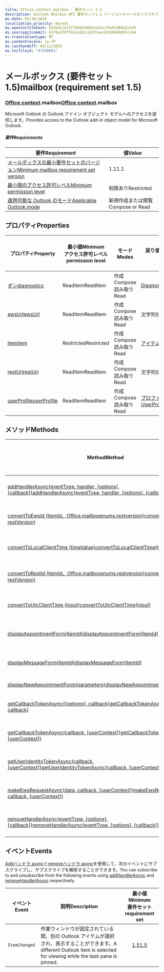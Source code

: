 ```yaml
---
title: Office.context.mailbox - 要件セット 1.5
description: Outlook Mailbox API 要件セット1.5 バージョンのメールボックスオブジェクトモデル。
ms.date: 03/18/2020
localization_priority: Normal
ms.openlocfilehash: 5d3bd21ef2ff5056260b5a15acfbe81d68d2c645
ms.sourcegitcommit: 83f9a2fdff81ca421cd23feea103b9b60895cab4
ms.translationtype: MT
ms.contentlocale: ja-JP
ms.lasthandoff: 09/11/2020
ms.locfileid: "47430661"
---
```

# <a name="mailbox-requirement-set-15"></a><span data-ttu-id="a8736-103">メールボックス (要件セット 1.5)</span><span class="sxs-lookup"><span data-stu-id="a8736-103">mailbox (requirement set 1.5)</span></span>

### <a name="officecontextmailbox"></a><span data-ttu-id="a8736-104">[Office](office.md)[.context](office.context.md).mailbox</span><span class="sxs-lookup"><span data-stu-id="a8736-104">[Office](office.md)[.context](office.context.md).mailbox</span></span>

<span data-ttu-id="a8736-105">Microsoft Outlook の Outlook アドイン オブジェクト モデルへのアクセスを提供します。</span><span class="sxs-lookup"><span data-stu-id="a8736-105">Provides access to the Outlook add-in object model for Microsoft Outlook.</span></span>

##### <a name="requirements"></a><span data-ttu-id="a8736-106">要件</span><span class="sxs-lookup"><span data-stu-id="a8736-106">Requirements</span></span>

|<span data-ttu-id="a8736-107">要件</span><span class="sxs-lookup"><span data-stu-id="a8736-107">Requirement</span></span>| <span data-ttu-id="a8736-108">値</span><span class="sxs-lookup"><span data-stu-id="a8736-108">Value</span></span>|
|---|---|
|[<span data-ttu-id="a8736-109">メールボックスの最小要件セットのバージョン</span><span class="sxs-lookup"><span data-stu-id="a8736-109">Minimum mailbox requirement set version</span></span>](../../requirement-sets/outlook-api-requirement-sets.md)| <span data-ttu-id="a8736-110">1.1</span><span class="sxs-lookup"><span data-stu-id="a8736-110">1.1</span></span>|
|[<span data-ttu-id="a8736-111">最小限のアクセス許可レベル</span><span class="sxs-lookup"><span data-stu-id="a8736-111">Minimum permission level</span></span>](../../../outlook/understanding-outlook-add-in-permissions.md)| <span data-ttu-id="a8736-112">制限あり</span><span class="sxs-lookup"><span data-stu-id="a8736-112">Restricted</span></span>|
|[<span data-ttu-id="a8736-113">適用可能な Outlook のモード</span><span class="sxs-lookup"><span data-stu-id="a8736-113">Applicable Outlook mode</span></span>](../../../outlook/outlook-add-ins-overview.md#extension-points)| <span data-ttu-id="a8736-114">新規作成または閲覧</span><span class="sxs-lookup"><span data-stu-id="a8736-114">Compose or Read</span></span>|

## <a name="properties"></a><span data-ttu-id="a8736-115">プロパティ</span><span class="sxs-lookup"><span data-stu-id="a8736-115">Properties</span></span>

| <span data-ttu-id="a8736-116">プロパティ</span><span class="sxs-lookup"><span data-stu-id="a8736-116">Property</span></span> | <span data-ttu-id="a8736-117">最小値</span><span class="sxs-lookup"><span data-stu-id="a8736-117">Minimum</span></span><br><span data-ttu-id="a8736-118">アクセス許可レベル</span><span class="sxs-lookup"><span data-stu-id="a8736-118">permission level</span></span> | <span data-ttu-id="a8736-119">モード</span><span class="sxs-lookup"><span data-stu-id="a8736-119">Modes</span></span> | <span data-ttu-id="a8736-120">戻り値の種類</span><span class="sxs-lookup"><span data-stu-id="a8736-120">Return type</span></span> | <span data-ttu-id="a8736-121">最小値</span><span class="sxs-lookup"><span data-stu-id="a8736-121">Minimum</span></span><br><span data-ttu-id="a8736-122">要件セット</span><span class="sxs-lookup"><span data-stu-id="a8736-122">requirement set</span></span> |
|---|---|---|---|:---:|
| [<span data-ttu-id="a8736-123">ダン</span><span class="sxs-lookup"><span data-stu-id="a8736-123">diagnostics</span></span>](/javascript/api/outlook/office.mailbox?view=outlook-js-1.5&preserve-view=true#diagnostics) | <span data-ttu-id="a8736-124">ReadItem</span><span class="sxs-lookup"><span data-stu-id="a8736-124">ReadItem</span></span> | <span data-ttu-id="a8736-125">作成</span><span class="sxs-lookup"><span data-stu-id="a8736-125">Compose</span></span><br><span data-ttu-id="a8736-126">読み取り</span><span class="sxs-lookup"><span data-stu-id="a8736-126">Read</span></span> | [<span data-ttu-id="a8736-127">Diagnostics</span><span class="sxs-lookup"><span data-stu-id="a8736-127">Diagnostics</span></span>](/javascript/api/outlook/office.diagnostics?view=outlook-js-1.5&preserve-view=true) | [<span data-ttu-id="a8736-128">1.1</span><span class="sxs-lookup"><span data-stu-id="a8736-128">1.1</span></span>](../requirement-set-1.1/outlook-requirement-set-1.1.md) |
| [<span data-ttu-id="a8736-129">ewsUrl</span><span class="sxs-lookup"><span data-stu-id="a8736-129">ewsUrl</span></span>](/javascript/api/outlook/office.mailbox?view=outlook-js-1.5&preserve-view=true#ewsurl) | <span data-ttu-id="a8736-130">ReadItem</span><span class="sxs-lookup"><span data-stu-id="a8736-130">ReadItem</span></span> | <span data-ttu-id="a8736-131">作成</span><span class="sxs-lookup"><span data-stu-id="a8736-131">Compose</span></span><br><span data-ttu-id="a8736-132">読み取り</span><span class="sxs-lookup"><span data-stu-id="a8736-132">Read</span></span> | <span data-ttu-id="a8736-133">文字列</span><span class="sxs-lookup"><span data-stu-id="a8736-133">String</span></span> | [<span data-ttu-id="a8736-134">1.1</span><span class="sxs-lookup"><span data-stu-id="a8736-134">1.1</span></span>](../requirement-set-1.1/outlook-requirement-set-1.1.md) |
| [<span data-ttu-id="a8736-135">item</span><span class="sxs-lookup"><span data-stu-id="a8736-135">item</span></span>](office.context.mailbox.item.md) | <span data-ttu-id="a8736-136">Restricted</span><span class="sxs-lookup"><span data-stu-id="a8736-136">Restricted</span></span> | <span data-ttu-id="a8736-137">作成</span><span class="sxs-lookup"><span data-stu-id="a8736-137">Compose</span></span><br><span data-ttu-id="a8736-138">読み取り</span><span class="sxs-lookup"><span data-stu-id="a8736-138">Read</span></span> | [<span data-ttu-id="a8736-139">アイテム</span><span class="sxs-lookup"><span data-stu-id="a8736-139">Item</span></span>](/javascript/api/outlook/office.item?view=outlook-js-1.5&preserve-view=true) | [<span data-ttu-id="a8736-140">1.1</span><span class="sxs-lookup"><span data-stu-id="a8736-140">1.1</span></span>](../requirement-set-1.1/outlook-requirement-set-1.1.md) |
| [<span data-ttu-id="a8736-141">restUrl</span><span class="sxs-lookup"><span data-stu-id="a8736-141">restUrl</span></span>](/javascript/api/outlook/office.mailbox?view=outlook-js-1.5&preserve-view=true#resturl) | <span data-ttu-id="a8736-142">ReadItem</span><span class="sxs-lookup"><span data-stu-id="a8736-142">ReadItem</span></span> | <span data-ttu-id="a8736-143">作成</span><span class="sxs-lookup"><span data-stu-id="a8736-143">Compose</span></span><br><span data-ttu-id="a8736-144">読み取り</span><span class="sxs-lookup"><span data-stu-id="a8736-144">Read</span></span> | <span data-ttu-id="a8736-145">文字列</span><span class="sxs-lookup"><span data-stu-id="a8736-145">String</span></span> | [<span data-ttu-id="a8736-146">1.5</span><span class="sxs-lookup"><span data-stu-id="a8736-146">1.5</span></span>](../requirement-set-1.5/outlook-requirement-set-1.5.md) |
| [<span data-ttu-id="a8736-147">userProfile</span><span class="sxs-lookup"><span data-stu-id="a8736-147">userProfile</span></span>](/javascript/api/outlook/office.mailbox?view=outlook-js-1.5&preserve-view=true#userprofile) | <span data-ttu-id="a8736-148">ReadItem</span><span class="sxs-lookup"><span data-stu-id="a8736-148">ReadItem</span></span> | <span data-ttu-id="a8736-149">作成</span><span class="sxs-lookup"><span data-stu-id="a8736-149">Compose</span></span><br><span data-ttu-id="a8736-150">読み取り</span><span class="sxs-lookup"><span data-stu-id="a8736-150">Read</span></span> | [<span data-ttu-id="a8736-151">プロファイル</span><span class="sxs-lookup"><span data-stu-id="a8736-151">UserProfile</span></span>](/javascript/api/outlook/office.userprofile?view=outlook-js-1.5&preserve-view=true) | [<span data-ttu-id="a8736-152">1.1</span><span class="sxs-lookup"><span data-stu-id="a8736-152">1.1</span></span>](../requirement-set-1.1/outlook-requirement-set-1.1.md) |

## <a name="methods"></a><span data-ttu-id="a8736-153">メソッド</span><span class="sxs-lookup"><span data-stu-id="a8736-153">Methods</span></span>

| <span data-ttu-id="a8736-154">Method</span><span class="sxs-lookup"><span data-stu-id="a8736-154">Method</span></span> | <span data-ttu-id="a8736-155">最小値</span><span class="sxs-lookup"><span data-stu-id="a8736-155">Minimum</span></span><br><span data-ttu-id="a8736-156">アクセス許可レベル</span><span class="sxs-lookup"><span data-stu-id="a8736-156">permission level</span></span> | <span data-ttu-id="a8736-157">モード</span><span class="sxs-lookup"><span data-stu-id="a8736-157">Modes</span></span> | <span data-ttu-id="a8736-158">最小値</span><span class="sxs-lookup"><span data-stu-id="a8736-158">Minimum</span></span><br><span data-ttu-id="a8736-159">要件セット</span><span class="sxs-lookup"><span data-stu-id="a8736-159">requirement set</span></span> |
|---|---|---|:---:|
| <span data-ttu-id="a8736-160">[addHandlerAsync(eventType, handler, [options], [callback])](/javascript/api/outlook/office.mailbox?view=outlook-js-1.5&preserve-view=true#addhandlerasync-eventtype--handler--options--callback-)</span><span class="sxs-lookup"><span data-stu-id="a8736-160">[addHandlerAsync(eventType, handler, [options], [callback])](/javascript/api/outlook/office.mailbox?view=outlook-js-1.5&preserve-view=true#addhandlerasync-eventtype--handler--options--callback-)</span></span> | <span data-ttu-id="a8736-161">ReadItem</span><span class="sxs-lookup"><span data-stu-id="a8736-161">ReadItem</span></span> | <span data-ttu-id="a8736-162">作成</span><span class="sxs-lookup"><span data-stu-id="a8736-162">Compose</span></span><br><span data-ttu-id="a8736-163">読み取り</span><span class="sxs-lookup"><span data-stu-id="a8736-163">Read</span></span> | [<span data-ttu-id="a8736-164">1.5</span><span class="sxs-lookup"><span data-stu-id="a8736-164">1.5</span></span>](../requirement-set-1.5/outlook-requirement-set-1.5.md) |
| [<span data-ttu-id="a8736-165">convertToEwsId (itemId、Office.mailboxenums.restversion)</span><span class="sxs-lookup"><span data-stu-id="a8736-165">convertToEwsId(itemId, restVersion)</span></span>](/javascript/api/outlook/office.mailbox?view=outlook-js-1.5&preserve-view=true#converttoewsid-itemid--restversion-) | <span data-ttu-id="a8736-166">Restricted</span><span class="sxs-lookup"><span data-stu-id="a8736-166">Restricted</span></span> | <span data-ttu-id="a8736-167">作成</span><span class="sxs-lookup"><span data-stu-id="a8736-167">Compose</span></span><br><span data-ttu-id="a8736-168">読み取り</span><span class="sxs-lookup"><span data-stu-id="a8736-168">Read</span></span> | [<span data-ttu-id="a8736-169">1.3</span><span class="sxs-lookup"><span data-stu-id="a8736-169">1.3</span></span>](../requirement-set-1.3/outlook-requirement-set-1.3.md) |
| [<span data-ttu-id="a8736-170">convertToLocalClientTime (timeValue)</span><span class="sxs-lookup"><span data-stu-id="a8736-170">convertToLocalClientTime(timeValue)</span></span>](/javascript/api/outlook/office.mailbox?view=outlook-js-1.5&preserve-view=true#converttolocalclienttime-timevalue-) | <span data-ttu-id="a8736-171">ReadItem</span><span class="sxs-lookup"><span data-stu-id="a8736-171">ReadItem</span></span> | <span data-ttu-id="a8736-172">作成</span><span class="sxs-lookup"><span data-stu-id="a8736-172">Compose</span></span><br><span data-ttu-id="a8736-173">読み取り</span><span class="sxs-lookup"><span data-stu-id="a8736-173">Read</span></span> | [<span data-ttu-id="a8736-174">1.1</span><span class="sxs-lookup"><span data-stu-id="a8736-174">1.1</span></span>](../requirement-set-1.1/outlook-requirement-set-1.1.md) |
| [<span data-ttu-id="a8736-175">convertToRestId (itemId、Office.mailboxenums.restversion)</span><span class="sxs-lookup"><span data-stu-id="a8736-175">convertToRestId(itemId, restVersion)</span></span>](/javascript/api/outlook/office.mailbox?view=outlook-js-1.5&preserve-view=true#converttorestid-itemid--restversion-) | <span data-ttu-id="a8736-176">Restricted</span><span class="sxs-lookup"><span data-stu-id="a8736-176">Restricted</span></span> | <span data-ttu-id="a8736-177">作成</span><span class="sxs-lookup"><span data-stu-id="a8736-177">Compose</span></span><br><span data-ttu-id="a8736-178">読み取り</span><span class="sxs-lookup"><span data-stu-id="a8736-178">Read</span></span> | [<span data-ttu-id="a8736-179">1.3</span><span class="sxs-lookup"><span data-stu-id="a8736-179">1.3</span></span>](../requirement-set-1.3/outlook-requirement-set-1.3.md) |
| [<span data-ttu-id="a8736-180">convertToUtcClientTime (input)</span><span class="sxs-lookup"><span data-stu-id="a8736-180">convertToUtcClientTime(input)</span></span>](/javascript/api/outlook/office.mailbox?view=outlook-js-1.5&preserve-view=true#converttoutcclienttime-input-) | <span data-ttu-id="a8736-181">ReadItem</span><span class="sxs-lookup"><span data-stu-id="a8736-181">ReadItem</span></span> | <span data-ttu-id="a8736-182">作成</span><span class="sxs-lookup"><span data-stu-id="a8736-182">Compose</span></span><br><span data-ttu-id="a8736-183">読み取り</span><span class="sxs-lookup"><span data-stu-id="a8736-183">Read</span></span> | [<span data-ttu-id="a8736-184">1.1</span><span class="sxs-lookup"><span data-stu-id="a8736-184">1.1</span></span>](../requirement-set-1.1/outlook-requirement-set-1.1.md) |
| [<span data-ttu-id="a8736-185">displayAppointmentForm(itemId)</span><span class="sxs-lookup"><span data-stu-id="a8736-185">displayAppointmentForm(itemId)</span></span>](/javascript/api/outlook/office.mailbox?view=outlook-js-1.5&preserve-view=true#displayappointmentform-itemid-) | <span data-ttu-id="a8736-186">ReadItem</span><span class="sxs-lookup"><span data-stu-id="a8736-186">ReadItem</span></span> | <span data-ttu-id="a8736-187">作成</span><span class="sxs-lookup"><span data-stu-id="a8736-187">Compose</span></span><br><span data-ttu-id="a8736-188">読み取り</span><span class="sxs-lookup"><span data-stu-id="a8736-188">Read</span></span> | [<span data-ttu-id="a8736-189">1.1</span><span class="sxs-lookup"><span data-stu-id="a8736-189">1.1</span></span>](../requirement-set-1.1/outlook-requirement-set-1.1.md) |
| [<span data-ttu-id="a8736-190">displayMessageForm(itemId)</span><span class="sxs-lookup"><span data-stu-id="a8736-190">displayMessageForm(itemId)</span></span>](/javascript/api/outlook/office.mailbox?view=outlook-js-1.5&preserve-view=true#displaymessageform-itemid-) | <span data-ttu-id="a8736-191">ReadItem</span><span class="sxs-lookup"><span data-stu-id="a8736-191">ReadItem</span></span> | <span data-ttu-id="a8736-192">作成</span><span class="sxs-lookup"><span data-stu-id="a8736-192">Compose</span></span><br><span data-ttu-id="a8736-193">読み取り</span><span class="sxs-lookup"><span data-stu-id="a8736-193">Read</span></span> | [<span data-ttu-id="a8736-194">1.1</span><span class="sxs-lookup"><span data-stu-id="a8736-194">1.1</span></span>](../requirement-set-1.1/outlook-requirement-set-1.1.md) |
| [<span data-ttu-id="a8736-195">displayNewAppointmentForm(parameters)</span><span class="sxs-lookup"><span data-stu-id="a8736-195">displayNewAppointmentForm(parameters)</span></span>](/javascript/api/outlook/office.mailbox?view=outlook-js-1.5&preserve-view=true#displaynewappointmentform-parameters-) | <span data-ttu-id="a8736-196">ReadItem</span><span class="sxs-lookup"><span data-stu-id="a8736-196">ReadItem</span></span> | <span data-ttu-id="a8736-197">読み取り</span><span class="sxs-lookup"><span data-stu-id="a8736-197">Read</span></span> | [<span data-ttu-id="a8736-198">1.1</span><span class="sxs-lookup"><span data-stu-id="a8736-198">1.1</span></span>](../requirement-set-1.1/outlook-requirement-set-1.1.md) |
| <span data-ttu-id="a8736-199">[getCallbackTokenAsync([options], callback)](/javascript/api/outlook/office.mailbox?view=outlook-js-1.5&preserve-view=true#getcallbacktokenasync-options--callback-)</span><span class="sxs-lookup"><span data-stu-id="a8736-199">[getCallbackTokenAsync([options], callback)](/javascript/api/outlook/office.mailbox?view=outlook-js-1.5&preserve-view=true#getcallbacktokenasync-options--callback-)</span></span> | <span data-ttu-id="a8736-200">ReadItem</span><span class="sxs-lookup"><span data-stu-id="a8736-200">ReadItem</span></span> | <span data-ttu-id="a8736-201">作成</span><span class="sxs-lookup"><span data-stu-id="a8736-201">Compose</span></span><br><span data-ttu-id="a8736-202">読み取り</span><span class="sxs-lookup"><span data-stu-id="a8736-202">Read</span></span> | [<span data-ttu-id="a8736-203">1.5</span><span class="sxs-lookup"><span data-stu-id="a8736-203">1.5</span></span>](../requirement-set-1.5/outlook-requirement-set-1.5.md) |
| <span data-ttu-id="a8736-204">[getCallbackTokenAsync(callback, [userContext])](/javascript/api/outlook/office.mailbox?view=outlook-js-1.5&preserve-view=true#getcallbacktokenasync-callback--usercontext-)</span><span class="sxs-lookup"><span data-stu-id="a8736-204">[getCallbackTokenAsync(callback, [userContext])](/javascript/api/outlook/office.mailbox?view=outlook-js-1.5&preserve-view=true#getcallbacktokenasync-callback--usercontext-)</span></span> | <span data-ttu-id="a8736-205">ReadItem</span><span class="sxs-lookup"><span data-stu-id="a8736-205">ReadItem</span></span> | <span data-ttu-id="a8736-206">作成</span><span class="sxs-lookup"><span data-stu-id="a8736-206">Compose</span></span><br><span data-ttu-id="a8736-207">読み取り</span><span class="sxs-lookup"><span data-stu-id="a8736-207">Read</span></span> | [<span data-ttu-id="a8736-208">1.3</span><span class="sxs-lookup"><span data-stu-id="a8736-208">1.3</span></span>](../requirement-set-1.3/outlook-requirement-set-1.3.md)<br>[<span data-ttu-id="a8736-209">1.1</span><span class="sxs-lookup"><span data-stu-id="a8736-209">1.1</span></span>](../requirement-set-1.1/outlook-requirement-set-1.1.md) |
| <span data-ttu-id="a8736-210">[getUserIdentityTokenAsync(callback, [userContext])](/javascript/api/outlook/office.mailbox?view=outlook-js-1.5&preserve-view=true#getuseridentitytokenasync-callback--usercontext-)</span><span class="sxs-lookup"><span data-stu-id="a8736-210">[getUserIdentityTokenAsync(callback, [userContext])](/javascript/api/outlook/office.mailbox?view=outlook-js-1.5&preserve-view=true#getuseridentitytokenasync-callback--usercontext-)</span></span> | <span data-ttu-id="a8736-211">ReadItem</span><span class="sxs-lookup"><span data-stu-id="a8736-211">ReadItem</span></span> | <span data-ttu-id="a8736-212">作成</span><span class="sxs-lookup"><span data-stu-id="a8736-212">Compose</span></span><br><span data-ttu-id="a8736-213">読み取り</span><span class="sxs-lookup"><span data-stu-id="a8736-213">Read</span></span> | [<span data-ttu-id="a8736-214">1.1</span><span class="sxs-lookup"><span data-stu-id="a8736-214">1.1</span></span>](../requirement-set-1.1/outlook-requirement-set-1.1.md) |
| <span data-ttu-id="a8736-215">[makeEwsRequestAsync(data, callback, [userContext])](/javascript/api/outlook/office.mailbox?view=outlook-js-1.5&preserve-view=true#makeewsrequestasync-data--callback--usercontext-)</span><span class="sxs-lookup"><span data-stu-id="a8736-215">[makeEwsRequestAsync(data, callback, [userContext])](/javascript/api/outlook/office.mailbox?view=outlook-js-1.5&preserve-view=true#makeewsrequestasync-data--callback--usercontext-)</span></span> | <span data-ttu-id="a8736-216">ReadWriteMailbox</span><span class="sxs-lookup"><span data-stu-id="a8736-216">ReadWriteMailbox</span></span> | <span data-ttu-id="a8736-217">作成</span><span class="sxs-lookup"><span data-stu-id="a8736-217">Compose</span></span><br><span data-ttu-id="a8736-218">読み取り</span><span class="sxs-lookup"><span data-stu-id="a8736-218">Read</span></span> | [<span data-ttu-id="a8736-219">1.1</span><span class="sxs-lookup"><span data-stu-id="a8736-219">1.1</span></span>](../requirement-set-1.1/outlook-requirement-set-1.1.md) |
| <span data-ttu-id="a8736-220">[removeHandlerAsync(eventType, [options], [callback])](/javascript/api/outlook/office.mailbox?view=outlook-js-1.5&preserve-view=true#removehandlerasync-eventtype--options--callback-)</span><span class="sxs-lookup"><span data-stu-id="a8736-220">[removeHandlerAsync(eventType, [options], [callback])](/javascript/api/outlook/office.mailbox?view=outlook-js-1.5&preserve-view=true#removehandlerasync-eventtype--options--callback-)</span></span> | <span data-ttu-id="a8736-221">ReadItem</span><span class="sxs-lookup"><span data-stu-id="a8736-221">ReadItem</span></span> | <span data-ttu-id="a8736-222">作成</span><span class="sxs-lookup"><span data-stu-id="a8736-222">Compose</span></span><br><span data-ttu-id="a8736-223">読み取り</span><span class="sxs-lookup"><span data-stu-id="a8736-223">Read</span></span> | [<span data-ttu-id="a8736-224">1.5</span><span class="sxs-lookup"><span data-stu-id="a8736-224">1.5</span></span>](../requirement-set-1.5/outlook-requirement-set-1.5.md) |

## <a name="events"></a><span data-ttu-id="a8736-225">イベント</span><span class="sxs-lookup"><span data-stu-id="a8736-225">Events</span></span>

<span data-ttu-id="a8736-226">[Addハンドラ async](/javascript/api/outlook/office.mailbox?view=outlook-js-1.5&preserve-view=true#addhandlerasync-eventtype--handler--options--callback-)と[removeハンドラ async](/javascript/api/outlook/office.mailbox?view=outlook-js-1.5&preserve-view=true#removehandlerasync-eventtype--options--callback-)を使用して、次のイベントにサブスクライブし、サブスクライブを解除することができます。</span><span class="sxs-lookup"><span data-stu-id="a8736-226">You can subscribe to and unsubscribe from the following events using [addHandlerAsync](/javascript/api/outlook/office.mailbox?view=outlook-js-1.5&preserve-view=true#addhandlerasync-eventtype--handler--options--callback-) and [removeHandlerAsync](/javascript/api/outlook/office.mailbox?view=outlook-js-1.5&preserve-view=true#removehandlerasync-eventtype--options--callback-) respectively.</span></span>

| <span data-ttu-id="a8736-227">イベント</span><span class="sxs-lookup"><span data-stu-id="a8736-227">Event</span></span> | <span data-ttu-id="a8736-228">説明</span><span class="sxs-lookup"><span data-stu-id="a8736-228">Description</span></span> | <span data-ttu-id="a8736-229">最小値</span><span class="sxs-lookup"><span data-stu-id="a8736-229">Minimum</span></span><br><span data-ttu-id="a8736-230">要件セット</span><span class="sxs-lookup"><span data-stu-id="a8736-230">requirement set</span></span> |
|---|---|:---:|
|`ItemChanged`| <span data-ttu-id="a8736-231">作業ウィンドウが固定されている間、別の Outlook アイテムが選択され、表示することができます。</span><span class="sxs-lookup"><span data-stu-id="a8736-231">A different Outlook item is selected for viewing while the task pane is pinned.</span></span> | [<span data-ttu-id="a8736-232">1.5</span><span class="sxs-lookup"><span data-stu-id="a8736-232">1.5</span></span>](../requirement-set-1.5/outlook-requirement-set-1.5.md) |
